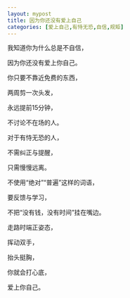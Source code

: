 ```yaml
---
layout: mypost
title: 因为你还没有爱上自己
categories: [爱上自己,有恃无恐,自信,规矩]
---
```


我知道你为什么总是不自信，

因为你还没有爱上你自己。

你只要不靠近免费的东西，

两周剪一次头发，

永远提前15分钟，

不讨论不在场的人。

对于有恃无恐的人，

不需纠正与提醒，

只需慢慢远离。

不使用“绝对”“普遍”这样的词语，

要反馈与学习，

不把“没有钱，没有时间”挂在嘴边。

走路时端正姿态，

挥动双手，

抬头挺胸，

你就会打心底，

爱上你自己。
